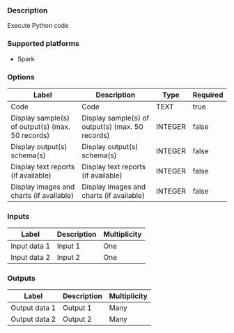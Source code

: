 ###  Description
Execute Python code

###  Supported platforms
* Spark

###  Options
| Label | Description | Type | Required |
|---|---|---|---|
| Code | Code | TEXT | true |
| Display sample(s) of output(s) (max. 50 records) | Display sample(s) of output(s) (max. 50 records) | INTEGER | false |
| Display output(s) schema(s) | Display output(s) schema(s) | INTEGER | false |
| Display text reports (if available) | Display text reports (if available) | INTEGER | false |
| Display images and charts (if available) | Display images and charts (if available) | INTEGER | false |

###  Inputs
| Label | Description | Multiplicity |
|---|---|---|
| Input data 1 | Input 1 | One |
| Input data 2 | Input 2 | One |

###  Outputs
| Label | Description | Multiplicity |
|---|---|---|
| Output data 1 | Output 1 | Many |
| Output data 2 | Output 2 | Many |
